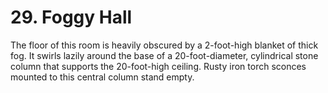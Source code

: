 # 29. Foggy Hall

The floor of this room is heavily obscured by a 2-foot-high blanket of thick fog. It swirls lazily around the base of a 20-foot-diameter, cylindrical stone column that supports the 20-foot-high ceiling. Rusty iron torch sconces mounted to this central column stand empty.
